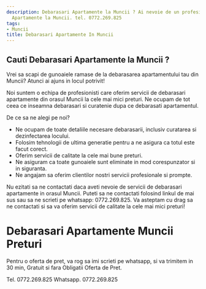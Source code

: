 ```yaml
---
description: Debarasari Apartamente la Muncii ? Ai nevoie de un profesionist in Debarasari
  Apartamente la Muncii. tel. 0772.269.825
tags:
- Muncii
title: Debarasari Apartamente In Muncii
---
```



## Cauti Debarasari Apartamente la Muncii ?

Vrei sa scapi de gunoaiele ramase de la debarasarea apartamentului tau din Muncii? Atunci ai ajuns in locul potrivit!

Noi suntem o echipa de profesionisti care oferim servicii de debarasari apartamente din orasul Muncii la cele mai mici preturi. Ne ocupam de tot ceea ce inseamna debarasari si curatenie dupa ce debarasati apartamentul.

De ce sa ne alegi pe noi?

- Ne ocupam de toate detaliile necesare debarasarii, inclusiv curatarea si dezinfectarea locului.
- Folosim tehnologii de ultima generatie pentru a ne asigura ca totul este facut corect.
- Oferim servicii de calitate la cele mai bune preturi.
- Ne asiguram ca toate gunoaiele sunt eliminate in mod corespunzator si in siguranta.
- Ne angajam sa oferim clientilor nostri servicii profesionale si prompte.

Nu ezitati sa ne contactati daca aveti nevoie de servicii de debarasari apartamente in orasul Muncii. Puteti sa ne contactati folosind linkul de mai sus sau sa ne scrieti pe whatsapp: 0772.269.825. Va asteptam cu drag sa ne contactati si sa va oferim servicii de calitate la cele mai mici preturi!

# Debarasari Apartamente Muncii Preturi
Pentru o oferta de pret, va rog sa imi scrieti pe whatsapp, si va trimitem in 30 min, Gratuit si fara Obligatii Oferta de Pret.

Tel. 0772.269.825
Whatsapp. 0772.269.825